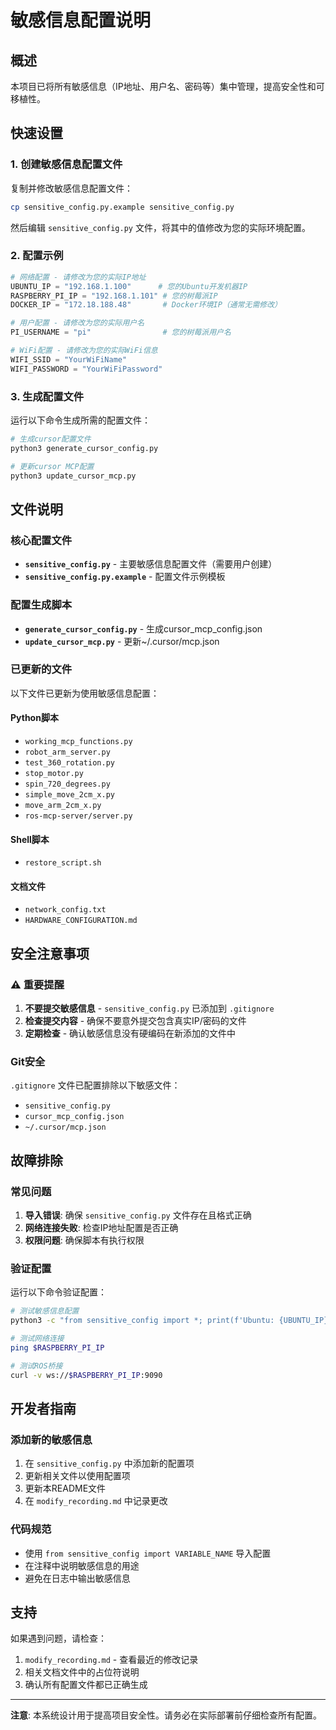 # 敏感信息配置说明

## 概述

本项目已将所有敏感信息（IP地址、用户名、密码等）集中管理，提高安全性和可移植性。

## 快速设置

### 1. 创建敏感信息配置文件

复制并修改敏感信息配置文件：
   
```bash
cp sensitive_config.py.example sensitive_config.py
```

然后编辑 `sensitive_config.py` 文件，将其中的值修改为您的实际环境配置。

### 2. 配置示例

```python
# 网络配置 - 请修改为您的实际IP地址
UBUNTU_IP = "192.168.1.100"      # 您的Ubuntu开发机器IP
RASPBERRY_PI_IP = "192.168.1.101" # 您的树莓派IP
DOCKER_IP = "172.18.188.48"       # Docker环境IP（通常无需修改）

# 用户配置 - 请修改为您的实际用户名
PI_USERNAME = "pi"                # 您的树莓派用户名

# WiFi配置 - 请修改为您的实际WiFi信息
WIFI_SSID = "YourWiFiName"
WIFI_PASSWORD = "YourWiFiPassword"
```

### 3. 生成配置文件

运行以下命令生成所需的配置文件：

```bash
# 生成cursor配置文件
python3 generate_cursor_config.py

# 更新cursor MCP配置
python3 update_cursor_mcp.py
```

## 文件说明

### 核心配置文件

- **`sensitive_config.py`** - 主要敏感信息配置文件（需要用户创建）
- **`sensitive_config.py.example`** - 配置文件示例模板

### 配置生成脚本

- **`generate_cursor_config.py`** - 生成cursor_mcp_config.json
- **`update_cursor_mcp.py`** - 更新~/.cursor/mcp.json

### 已更新的文件

以下文件已更新为使用敏感信息配置：

#### Python脚本
- `working_mcp_functions.py`
- `robot_arm_server.py`
- `test_360_rotation.py`
- `stop_motor.py`
- `spin_720_degrees.py`
- `simple_move_2cm_x.py`
- `move_arm_2cm_x.py`
- `ros-mcp-server/server.py`

#### Shell脚本
- `restore_script.sh`

#### 文档文件
- `network_config.txt`
- `HARDWARE_CONFIGURATION.md`

## 安全注意事项

### ⚠️ 重要提醒

1. **不要提交敏感信息** - `sensitive_config.py` 已添加到 `.gitignore`
2. **检查提交内容** - 确保不要意外提交包含真实IP/密码的文件
3. **定期检查** - 确认敏感信息没有硬编码在新添加的文件中

### Git安全

`.gitignore` 文件已配置排除以下敏感文件：
- `sensitive_config.py`
- `cursor_mcp_config.json`
- `~/.cursor/mcp.json`

## 故障排除

### 常见问题

1. **导入错误**: 确保 `sensitive_config.py` 文件存在且格式正确
2. **网络连接失败**: 检查IP地址配置是否正确
3. **权限问题**: 确保脚本有执行权限

### 验证配置

运行以下命令验证配置：

```bash
# 测试敏感信息配置
python3 -c "from sensitive_config import *; print(f'Ubuntu: {UBUNTU_IP}, Pi: {RASPBERRY_PI_IP}')"

# 测试网络连接
ping $RASPBERRY_PI_IP

# 测试ROS桥接
curl -v ws://$RASPBERRY_PI_IP:9090
```

## 开发者指南

### 添加新的敏感信息

1. 在 `sensitive_config.py` 中添加新的配置项
2. 更新相关文件以使用配置项
3. 更新本README文件
4. 在 `modify_recording.md` 中记录更改

### 代码规范

- 使用 `from sensitive_config import VARIABLE_NAME` 导入配置
- 在注释中说明敏感信息的用途
- 避免在日志中输出敏感信息

## 支持

如果遇到问题，请检查：
1. `modify_recording.md` - 查看最近的修改记录
2. 相关文档文件中的占位符说明
3. 确认所有配置文件都已正确生成

---

**注意**: 本系统设计用于提高项目安全性。请务必在实际部署前仔细检查所有配置。 